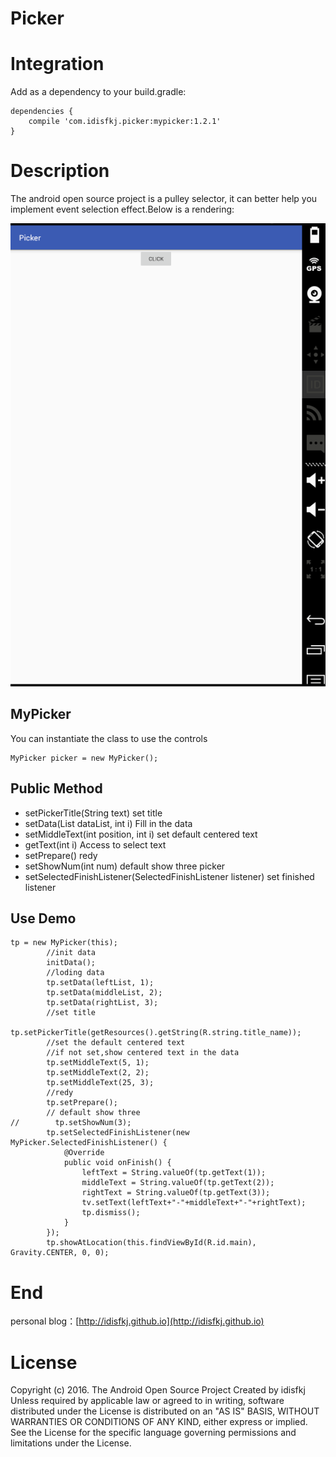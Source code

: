 # Picker
# Integration
Add as a dependency to your build.gradle:

```
dependencies {
    compile 'com.idisfkj.picker:mypicker:1.2.1'
}
```

# Description
The android open source project is a pulley selector, it can better help you implement event selection effect.Below is a rendering:

![image](https://github.com/idisfkj/idisfkj.picker/raw/master/image/pickerView.gif)

## MyPicker
You can instantiate the class to use the controls

```
MyPicker picker = new MyPicker();
```

## Public Method
* setPickerTitle(String text)	set title
* setData(List<String> dataList, int i) Fill in the data
* setMiddleText(int position, int i) set default centered text
* getText(int i) Access to select text
* setPrepare() redy
* setShowNum(int num) default show three picker
* setSelectedFinishListener(SelectedFinishListener listener) set finished listener

## Use Demo

```
tp = new MyPicker(this);
        //init data
        initData();
        //loding data
        tp.setData(leftList, 1);
        tp.setData(middleList, 2);
        tp.setData(rightList, 3);
        //set title
        tp.setPickerTitle(getResources().getString(R.string.title_name));
        //set the default centered text
        //if not set,show centered text in the data
        tp.setMiddleText(5, 1);
        tp.setMiddleText(2, 2);
        tp.setMiddleText(25, 3);
        //redy
        tp.setPrepare();
        // default show three
//        tp.setShowNum(3);
        tp.setSelectedFinishListener(new MyPicker.SelectedFinishListener() {
            @Override
            public void onFinish() {
                leftText = String.valueOf(tp.getText(1));
                middleText = String.valueOf(tp.getText(2));
                rightText = String.valueOf(tp.getText(3));
                tv.setText(leftText+"-"+middleText+"-"+rightText);
                tp.dismiss();
            }
        });
        tp.showAtLocation(this.findViewById(R.id.main), Gravity.CENTER, 0, 0);
```
# End
personal blog：[http://idisfkj.github.io](http://idisfkj.github.io)

# License

Copyright (c) 2016. The Android Open Source Project
Created by idisfkj
Unless required by applicable law or agreed to in writing, software
distributed under the License is distributed on an "AS IS" BASIS,
WITHOUT WARRANTIES OR CONDITIONS OF ANY KIND, either express or implied.
See the License for the specific language governing permissions and
limitations under the License.